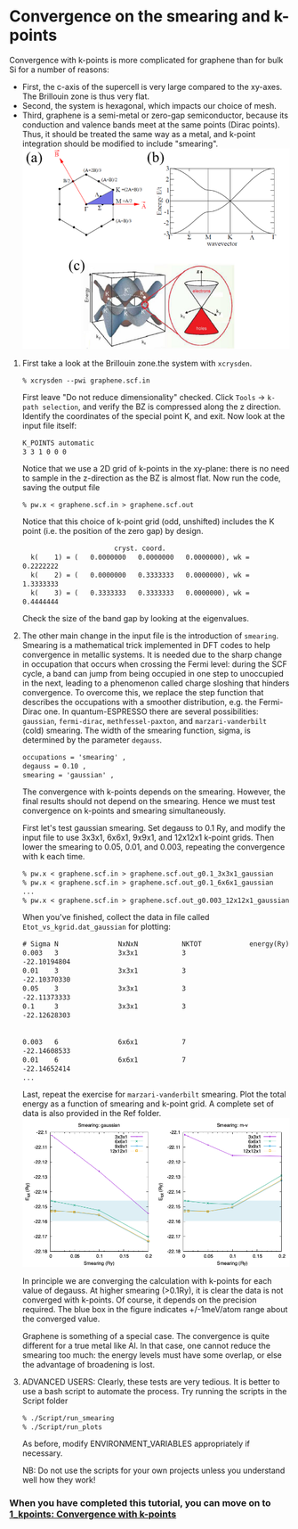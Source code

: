# Convergence on the smearing and k-points
Convergence with k-points is more complicated for graphene than for bulk Si for a number of reasons: 
* First, the c-axis of the supercell is very large compared to the xy-axes. The Brillouin zone is thus very flat. 
* Second, the system is hexagonal, which impacts our choice of mesh. 
* Third, graphene is a semi-metal or zero-gap semiconductor, because its conduction and valence bands meet at the same points (Dirac points). Thus, it should be treated the same way as a metal, and k-point integration should be modified to include "smearing".
     ![Graphene electronic properties](Ref/graphene-BZ.png?raw=true "Graphene electronic properties")
1. First take a look at the Brillouin zone.the system with `xcrysden`.
      ```
      % xcrysden --pwi graphene.scf.in
      ```
      First leave "Do not reduce dimensionality" checked.
      Click `Tools` -> `k-path selection`, and verify the BZ is compressed along the z direction.
      Identify the coordinates of the special point K, and exit.
      Now look at the input file itself:
      ```
      K_POINTS automatic
      3 3 1	0 0 0
      ```
      Notice that we use a 2D grid of k-points in the xy-plane: there is no need to sample in the z-direction as the BZ is almost flat.
      Now run the code, saving the output file
      ```
      % pw.x < graphene.scf.in > graphene.scf.out
      ```
      Notice that this choice of k-point grid (odd, unshifted) includes the K point (i.e. the position of the zero gap) by design.
      ```
                             cryst. coord.
        k(    1) = (   0.0000000   0.0000000   0.0000000), wk =   0.2222222
        k(    2) = (   0.0000000   0.3333333   0.0000000), wk =   1.3333333
        k(    3) = (   0.3333333   0.3333333   0.0000000), wk =   0.4444444
      ```
      Check the size of the band gap by looking at the eigenvalues.

2. The other main change in the input file is the introduction of `smearing`. Smearing is a mathematical trick implemented in DFT codes to help convergence in metallic systems. It is needed due to the sharp change in occupation that occurs when crossing the Fermi level: during the SCF cycle, a band can jump from being occupied in one step to unoccupied in the next, leading to a phenomenon called charge sloshing that hinders convergence. To overcome this, we replace the step function that describes the occupations with a smoother distribution, e.g. the Fermi-Dirac one. In quantum-ESPRESSO there are several possibilities: `gaussian`, `fermi-dirac`, `methfessel-paxton`, and `marzari-vanderbilt` (cold) smearing. The width of the smearing function, sigma, is determined by the parameter `degauss`.
      ```
      occupations = 'smearing' ,
      degauss = 0.10 ,
      smearing = 'gaussian' ,
      ```
      The convergence with k-points depends on the smearing. However, the final results should not depend on the smearing. Hence we must test convergence on k-points and smearing simultaneously. 
      
      First let's test gaussian smearing. Set degauss to 0.1 Ry, and modify the input file to use 3x3x1, 6x6x1, 9x9x1, and 12x12x1 k-point grids. Then lower the smearing to 0.05, 0.01, and 0.003, repeating the convergence with k each time.
      ```
      % pw.x < graphene.scf.in > graphene.scf.out_g0.1_3x3x1_gaussian
      % pw.x < graphene.scf.in > graphene.scf.out_g0.1_6x6x1_gaussian
      ...
      % pw.x < graphene.scf.in > graphene.scf.out_g0.003_12x12x1_gaussian
      ```
      When you've finished, collect the data in file called `Etot_vs_kgrid.dat_gaussian` for plotting:
      ```
      # Sigma N       	      NxNxN           NKTOT            energy(Ry)
      0.003   3               3x3x1           3               -22.10194804
      0.01    3               3x3x1           3               -22.10370330
      0.05    3               3x3x1           3               -22.11373333
      0.1     3               3x3x1           3               -22.12628303
 
 
      0.003   6               6x6x1           7               -22.14608533
      0.01    6               6x6x1           7               -22.14652414
      ...
      ```
      Last, repeat the exercise for `marzari-vanderbilt` smearing. Plot the total energy as a function of smearing and k-point grid.
      A complete set of data is also provided in the Ref folder.
     ![Smearing in graphene](Ref/smearing.png?raw=true "Smearing")
      
      In principle we are converging the calculation with k-points for each value of degauss. At higher smearing (>0.1Ry), it is clear the data is not converged with k-points. Of course, it depends on the precision required. The blue box in the figure indicates +/-1meV/atom range about the converged value.

      Graphene is something of a special case. The convergence is quite different for a true metal like Al. In that case, one cannot  reduce the smearing too much: the energy levels must have some overlap, or else the advantage of broadening is lost.

3.  ADVANCED USERS: Clearly, these tests are very tedious. It is better to use a bash script to automate the process.
      Try running the scripts in the Script folder
      ```
      % ./Script/run_smearing
      % ./Script/run_plots
      ```
      As before, modify ENVIRONMENT_VARIABLES appropriately if necessary.

      NB: Do not use the scripts for your own projects unless you understand well how they work!
      
### When you have completed this tutorial, you can move on to [1_kpoints: Convergence with k-points](../1_kpoints)
